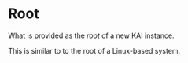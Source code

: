 # Root

What is provided as the _root_ of a new KAI  instance.

This is similar to to the root of a Linux-based system.
